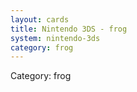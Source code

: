 ```yaml
---
layout: cards
title: Nintendo 3DS - frog
system: nintendo-3ds
category: frog
---
```

<div class="alert alert-secondary mb-4"><span class="i18n innerHTML-category">Category: </span><span class="i18n innerHTML-cat-frog">frog</span></div>
